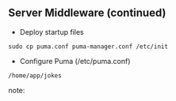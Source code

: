 ##  Server Middleware (continued)

* Deploy startup files

```
sudo cp puma.conf puma-manager.conf /etc/init
```

* Configure Puma (/etc/puma.conf)

```
/home/app/jokes
```

note:
